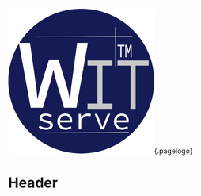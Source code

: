![wit-serve](/uploads/corporate/wit-serve.png "Wit Serve"){.pagelogo}
<!-- TITLE: wit-serve -->
<!-- SUBTITLE: A quick summary of wit-serve -->

# Header